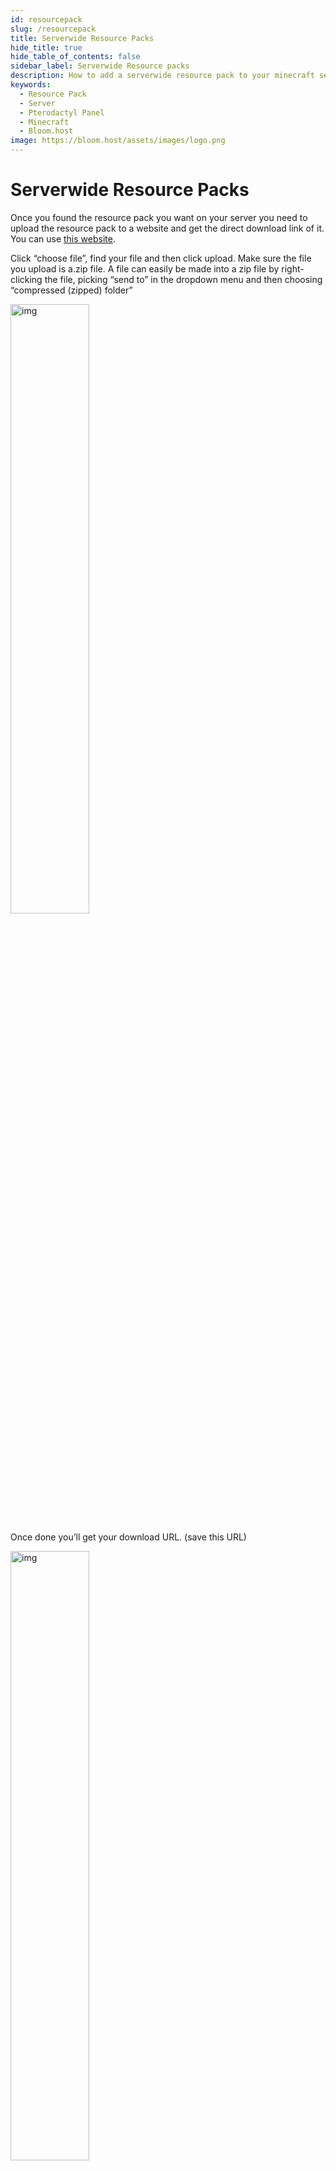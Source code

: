 ```yaml
---
id: resourcepack
slug: /resourcepack
title: Serverwide Resource Packs
hide_title: true
hide_table_of_contents: false
sidebar_label: Serverwide Resource packs
description: How to add a serverwide resource pack to your minecraft server
keywords:
  - Resource Pack
  - Server
  - Pterodactyl Panel
  - Minecraft
  - Bloom.host
image: https://bloom.host/assets/images/logo.png
---
```

# Serverwide Resource Packs
Once you found the resource pack you want on your server you need to upload the resource pack to a website and get the direct download link of it. You can use [this website](https://mc-packs.net/).  

Click “choose file”, find your file and then click upload. Make sure the file you upload is a.zip file. A file can easily be made into a zip file by right-clicking the file, picking “send to” in the dropdown menu and then choosing “compressed (zipped) folder”  

<div class="text--center">
<img src={require('../../static/imgs/running_a_server/resourcepack/1.png').default} alt="img" height="50%" width="50%"/>
</div>

Once done you’ll get your download URL. (save this URL)

<div class="text--center">
<img src={require('../../static/imgs/running_a_server/resourcepack/2.png').default} alt="img" height="50%" width="50%"/>
</div>
  

Now go to your server and open “file management” then open “file explorer” in the dropdown menu.

<div class="text--center">
<img src={require('../../static/imgs/running_a_server/resourcepack/3.png').default} alt="img" height="50%" width="50%"/>
</div>

Locate “server.properties” and open it. Find “resource-pack” and paste your URL in the box.

<div class="text--center">
<img src={require('../../static/imgs/running_a_server/resourcepack/4.png').default} alt="img" height="50%" width="50%"/>
</div>

Optionally, you can add the SHA1 checksum of your chosen resource pack so that clients will be able to reliably update the pack, even if the name doesn't change. To obtain the SHA1 checksum, you can run `certUtil -hashfile \path\to\file SHA1` on Windows or `shasum /path/to/file` on Mac or Linux. Alternitively, you can simply use [emn178's online SHA1 checksum checker](https://emn178.github.io/online-tools/sha1_checksum.html). Once you have it, simply append it to `resource-pack-sha1=` on the second-to-last line of server.properties.

<div class="text--center">
<img src={require('../../static/imgs/running_a_server/resourcepack/4.png').default} alt="img" height="50%" width="50%"/>
</div>

Now restart your server, feel free to open a ticket if you need any assistance.
